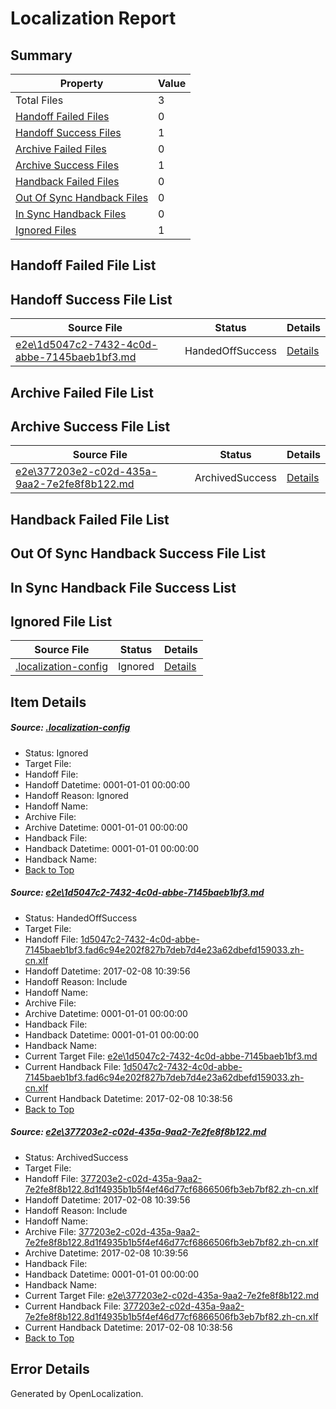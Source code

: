 # <a name='report-top'></a> Localization Report

## Summary
 Property | Value 
 -------- | ----- 
 Total Files | 3
[ Handoff Failed Files ](#handoff-failed-list)| 0
[ Handoff Success Files ](#handoff-success-list)| 1
[ Archive Failed Files ](#archive-failed-list)| 0
[ Archive Success Files ](#archive-success-list)| 1
[ Handback Failed Files ](#handback-failed-list)| 0
[ Out Of Sync Handback Files ](#outofsync-handback-success-list)| 0
[ In Sync Handback Files ](#insync-handback-success-list)| 0
[ Ignored Files ](#ignored-list)| 1

## <a name='handoff-failed-list'></a> Handoff Failed File List

## <a name='handoff-success-list'></a> Handoff Success File List
 Source File | Status | Details 
 ----------- | ------ | ------- 
 [e2e\1d5047c2-7432-4c0d-abbe-7145baeb1bf3.md](https://github.com/OpenLocalizationTestOrg/ol-test0/blob/cfa1fbae205161fca6b9bb0c3eb2de00e1920306/e2e/1d5047c2-7432-4c0d-abbe-7145baeb1bf3.md) | HandedOffSuccess | [Details](#b52c0da4b0307be5c7668d18db640bacb65814151)

## <a name='archive-failed-list'></a> Archive Failed File List

## <a name='archive-success-list'></a> Archive Success File List
 Source File | Status | Details 
 ----------- | ------ | ------- 
 [e2e\377203e2-c02d-435a-9aa2-7e2fe8f8b122.md](https://github.com/OpenLocalizationTestOrg/ol-test0/blob/cfa1fbae205161fca6b9bb0c3eb2de00e1920306/e2e/377203e2-c02d-435a-9aa2-7e2fe8f8b122.md) | ArchivedSuccess | [Details](#3bf6a43f1448d2cc0741c1e594ac9d4c56c050722)

## <a name='handback-failed-list'></a> Handback Failed File List

## <a name='outofsync-handback-success-list'></a> Out Of Sync Handback Success File List

## <a name='insync-handback-success-list'></a> In Sync Handback File Success List

## <a name='ignored-list'></a> Ignored File List
 Source File | Status | Details 
 ----------- | ------ | ------- 
 [.localization-config](https://github.com/OpenLocalizationTestOrg/ol-test0/blob/cfa1fbae205161fca6b9bb0c3eb2de00e1920306/.localization-config) | Ignored | [Details](#cb0632cf59c1387fc1742bfb9fa3c47f87e2e5c90)

## Item Details
##### <a name='cb0632cf59c1387fc1742bfb9fa3c47f87e2e5c90'></a> Source: [.localization-config](https://github.com/OpenLocalizationTestOrg/ol-test0/blob/cfa1fbae205161fca6b9bb0c3eb2de00e1920306/.localization-config)
* Status: Ignored
* Target File: 
* Handoff File: 
* Handoff Datetime: 0001-01-01 00:00:00
* Handoff Reason: Ignored
* Handoff Name: 
* Archive File: 
* Archive Datetime: 0001-01-01 00:00:00
* Handback File: 
* Handback Datetime: 0001-01-01 00:00:00
* Handback Name: 
* [Back to Top](#report-top)

##### <a name='b52c0da4b0307be5c7668d18db640bacb65814151'></a> Source: [e2e\1d5047c2-7432-4c0d-abbe-7145baeb1bf3.md](https://github.com/OpenLocalizationTestOrg/ol-test0/blob/cfa1fbae205161fca6b9bb0c3eb2de00e1920306/e2e/1d5047c2-7432-4c0d-abbe-7145baeb1bf3.md)
* Status: HandedOffSuccess
* Target File: 
* Handoff File: [1d5047c2-7432-4c0d-abbe-7145baeb1bf3.fad6c94e202f827b7deb7d4e23a62dbefd159033.zh-cn.xlf](https://github.com/OpenLocalizationTestOrg/ol-test0-handoff/blob/0f67f74ad2d7955f1fd31c952cc345162410e3b2/ol-handoff/OpenLocalizationTestOrg/ol-test0-zhcn/shujia/ht/1d5047c2-7432-4c0d-abbe-7145baeb1bf3.fad6c94e202f827b7deb7d4e23a62dbefd159033.zh-cn.xlf)
* Handoff Datetime: 2017-02-08 10:39:56
* Handoff Reason: Include
* Handoff Name: 
* Archive File: 
* Archive Datetime: 0001-01-01 00:00:00
* Handback File: 
* Handback Datetime: 0001-01-01 00:00:00
* Handback Name: 
* Current Target File: [e2e\1d5047c2-7432-4c0d-abbe-7145baeb1bf3.md](https://github.com/OpenLocalizationTestOrg/ol-test0-zhcn/blob/b2b208e89868f284b9192058f24e8b99bef77f67/e2e/1d5047c2-7432-4c0d-abbe-7145baeb1bf3.md)
* Current Handback File: [1d5047c2-7432-4c0d-abbe-7145baeb1bf3.fad6c94e202f827b7deb7d4e23a62dbefd159033.zh-cn.xlf](https://github.com/OpenLocalizationTestOrg/ol-test0-handback/blob/390b0329ed0901b3b476df9b64793623e92ddcb8/ol-handback/OpenLocalizationTestOrg/ol-test0-zhcn/shujia/ht/1d5047c2-7432-4c0d-abbe-7145baeb1bf3.fad6c94e202f827b7deb7d4e23a62dbefd159033.zh-cn.xlf)
* Current Handback Datetime: 2017-02-08 10:38:56
* [Back to Top](#report-top)

##### <a name='3bf6a43f1448d2cc0741c1e594ac9d4c56c050722'></a> Source: [e2e\377203e2-c02d-435a-9aa2-7e2fe8f8b122.md](https://github.com/OpenLocalizationTestOrg/ol-test0/blob/cfa1fbae205161fca6b9bb0c3eb2de00e1920306/e2e/377203e2-c02d-435a-9aa2-7e2fe8f8b122.md)
* Status: ArchivedSuccess
* Target File: 
* Handoff File: [377203e2-c02d-435a-9aa2-7e2fe8f8b122.8d1f4935b1b5f4ef46d77cf6866506fb3eb7bf82.zh-cn.xlf](https://github.com/OpenLocalizationTestOrg/ol-test0-handoff/blob/0f67f74ad2d7955f1fd31c952cc345162410e3b2/ol-handoff/OpenLocalizationTestOrg/ol-test0-zhcn/shujia/ht/377203e2-c02d-435a-9aa2-7e2fe8f8b122.8d1f4935b1b5f4ef46d77cf6866506fb3eb7bf82.zh-cn.xlf)
* Handoff Datetime: 2017-02-08 10:39:56
* Handoff Reason: Include
* Handoff Name: 
* Archive File: [377203e2-c02d-435a-9aa2-7e2fe8f8b122.8d1f4935b1b5f4ef46d77cf6866506fb3eb7bf82.zh-cn.xlf](https://github.com/OpenLocalizationTestOrg/ol-test0-handoff/blob/c2f2004d767a0ac11cecbc234bdf191e995619cb/ol-archive/OpenLocalizationTestOrg/ol-test0-zhcn/shujia/ht/377203e2-c02d-435a-9aa2-7e2fe8f8b122.8d1f4935b1b5f4ef46d77cf6866506fb3eb7bf82.zh-cn.xlf)
* Archive Datetime: 2017-02-08 10:39:56
* Handback File: 
* Handback Datetime: 0001-01-01 00:00:00
* Handback Name: 
* Current Target File: [e2e\377203e2-c02d-435a-9aa2-7e2fe8f8b122.md](https://github.com/OpenLocalizationTestOrg/ol-test0-zhcn/blob/b2b208e89868f284b9192058f24e8b99bef77f67/e2e/377203e2-c02d-435a-9aa2-7e2fe8f8b122.md)
* Current Handback File: [377203e2-c02d-435a-9aa2-7e2fe8f8b122.8d1f4935b1b5f4ef46d77cf6866506fb3eb7bf82.zh-cn.xlf](https://github.com/OpenLocalizationTestOrg/ol-test0-handback/blob/390b0329ed0901b3b476df9b64793623e92ddcb8/ol-handback/OpenLocalizationTestOrg/ol-test0-zhcn/shujia/ht/377203e2-c02d-435a-9aa2-7e2fe8f8b122.8d1f4935b1b5f4ef46d77cf6866506fb3eb7bf82.zh-cn.xlf)
* Current Handback Datetime: 2017-02-08 10:38:56
* [Back to Top](#report-top)


## Error Details

Generated by OpenLocalization.
